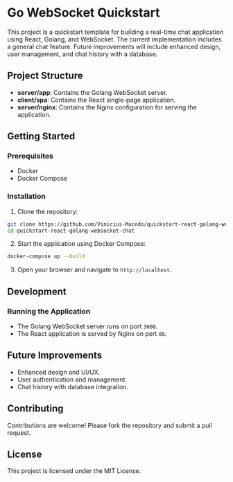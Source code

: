 # Go WebSocket Quickstart

This project is a quickstart template for building a real-time chat application using React, Golang, and WebSocket. The current implementation includes a general chat feature. Future improvements will include enhanced design, user management, and chat history with a database.

## Project Structure

- **server/app**: Contains the Golang WebSocket server.
- **client/spa**: Contains the React single-page application.
- **server/nginx**: Contains the Nginx configuration for serving the application.

## Getting Started

### Prerequisites

- Docker
- Docker Compose

### Installation

1. Clone the repository:
  ```sh
  git clone https://github.com/Vinicius-Macedo/quickstart-react-golang-websocket-chat.git
  cd quickstart-react-golang-websocket-chat
  ```

2. Start the application using Docker Compose:
  ```sh
  docker-compose up --build
  ```

3. Open your browser and navigate to `http://localhost`.

## Development

### Running the Application

- The Golang WebSocket server runs on port `3000`.
- The React application is served by Nginx on port `80`.

## Future Improvements

- Enhanced design and UI/UX.
- User authentication and management.
- Chat history with database integration.

## Contributing

Contributions are welcome! Please fork the repository and submit a pull request.

## License

This project is licensed under the MIT License.
